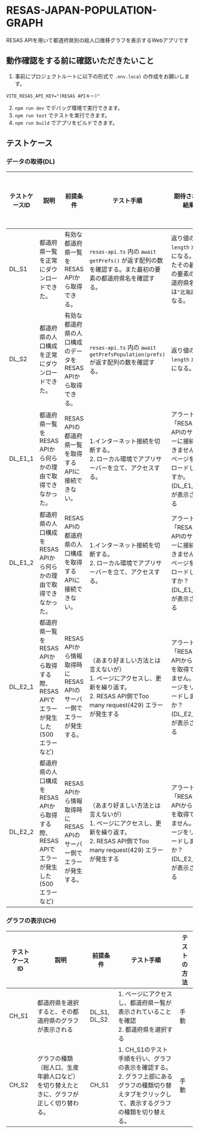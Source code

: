 # RESAS-JAPAN-POPULATION-GRAPH

RESAS APIを用いて都道府県別の総人口推移グラフを表示するWebアプリです

## 動作確認をする前に確認いただきたいこと

1. 事前にプロジェクトルートに以下の形式で `.env.local` の作成をお願いします。

```
VITE_RESAS_API_KEY="(RESAS APIキー)"
```

2. `npm run dev` でデバッグ環境で実行できます。
3. `npm run test` でテストを実行できます。
4. `npm run build` でアプリをビルドできます。

## テストケース

### データの取得(DL)

| テストケースID | 説明                                                                                     | 前提条件                                                           | テスト手順                                                                                                                                | 期待される結果                                                                                   | テストの方法 |
| -------------- | ---------------------------------------------------------------------------------------- | ------------------------------------------------------------------ | ----------------------------------------------------------------------------------------------------------------------------------------- | ------------------------------------------------------------------------------------------------ | ------------ |
| DL_S1          | 都道府県一覧を正常にダウンロードできた。                                                 | 有効な都道府県一覧をRESAS APIから取得できる。                      | `resas-api.ts` 内の `await getPrefs()` が返す配列の数を確認する。また最初の要素の都道府県名を確認する。                                   | 返り値の`length` が `47` になる。またその最初の要素の都道府県名は`"北海道"` になる。             | テストコード |
| DL_S2          | 都道府県の人口構成を正常にダウンロードできた。                                           | 有効な都道府県の人口構成のデータをRESAS APIから取得できる。        | `resas-api.ts` 内の `await getPrefsPopulation(prefs)` が返す配列の数を確認する。                                                          | 返り値の`length` が `48` になる。                                                                | テストコード |
| DL_E1_1        | 都道府県一覧をRESAS APIから何らかの理由で取得できなかった。                              | RESAS APIの都道府県一覧を取得するAPIに接続できない。               | 1.インターネット接続を切断する。<br>2. ローカル環境でアプリサーバーを立て、アクセスする。                                                 | アラート「RESAS APIのサーバーに接続できません。ページをリロードしますか。(DL_E1_1)」が表示される | 手動         |
| DL_E1_2        | 都道府県の人口構成をRESAS APIから何らかの理由で取得できなかった。                        | RESAS APIの都道府県の人口構成を取得するAPIに接続できない。         | 1.インターネット接続を切断する。<br>2. ローカル環境でアプリサーバーを立て、アクセスする。                                                 | アラート「RESAS APIのサーバーに接続できません。ページをリロードしますか？(DL_E1_2)」が表示される | 手動         |
| DL_E2_1        | 都道府県一覧をRESAS APIから取得する際、RESAS APIでエラーが発生した(500 エラーなど)       | RESAS APIから情報取得時にRESAS APIのサーバー側でエラーが発生する。 | （あまり好ましい方法とは言えないが）<br>1. ページにアクセスし、更新を繰り返す。<br>2. RESAS API側でToo many request(429) エラーが発生する | アラート「RESAS APIから情報を取得できません。ページをリロードしますか？(DL_E2_1)」が表示される   | 手動         |
| DL_E2_2        | 都道府県の人口構成をRESAS APIから取得する際、RESAS APIでエラーが発生した(500 エラーなど) | RESAS APIから情報取得時にRESAS APIのサーバー側でエラーが発生する。 | （あまり好ましい方法とは言えないが）<br>1. ページにアクセスし、更新を繰り返す。<br>2. RESAS API側でToo many request(429) エラーが発生する | アラート「RESAS APIから情報を取得できません。ページをリロードしますか？(DL_E2_2)」が表示される   | 手動         |

### グラフの表示(CH)

| テストケースID | 説明                                                                                   | 前提条件     | テスト手順                                                                                                                                            | テストの方法 |
| -------------- | -------------------------------------------------------------------------------------- | ------------ | ----------------------------------------------------------------------------------------------------------------------------------------------------- | ------------ |
| CH_S1          | 都道府県を選択すると、その都道府県のグラフが表示される                                 | DL_S1, DL_S2 | 1. ページにアクセスし、都道府県一覧が表示されていることを確認<br>2. 都道府県を選択する                                                                | 手動         |
| CH_S2          | グラフの種類（総人口、生産年齢人口など）を切り替えたときに、グラフが正しく切り替わる。 | CH_S1        | 1. CH_S1のテスト手順を行い、グラフの表示を確認する。<br>2. グラフ上部にあるグラフの種類切り替えタブをクリックして、表示するグラフの種類を切り替える。 | 手動         |
